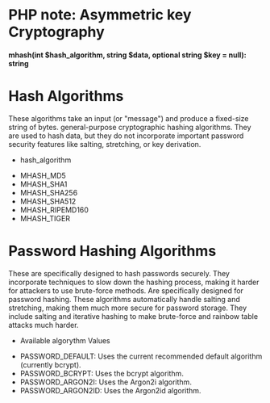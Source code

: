 # PHP note: Asymmetric key Cryptography 


#### mhash(int $hash_algorithm, string $data, optional string $key = null): string





# Hash Algorithms
These algorithms take an input (or "message") and produce a fixed-size string of bytes.
general-purpose cryptographic hashing algorithms. 
They are used to hash data, but they do not incorporate important password security features 
like salting, stretching, or key derivation.

* hash_algorithm
- MHASH_MD5
- MHASH_SHA1
- MHASH_SHA256
- MHASH_SHA512
- MHASH_RIPEMD160
- MHASH_TIGER





# Password Hashing Algorithms
These are specifically designed to hash passwords securely. 
They incorporate techniques to slow down the hashing process, making it harder for attackers to use brute-force methods.
Are specifically designed for password hashing. 
These algorithms automatically handle salting and stretching, making them much more secure for password storage.
They include salting and iterative hashing to make brute-force and rainbow table attacks much harder.



* Available algorythm Values
- PASSWORD_DEFAULT: Uses the current recommended default algorithm (currently bcrypt).
- PASSWORD_BCRYPT: Uses the bcrypt algorithm.
- PASSWORD_ARGON2I: Uses the Argon2i algorithm.
- PASSWORD_ARGON2ID: Uses the Argon2id algorithm.